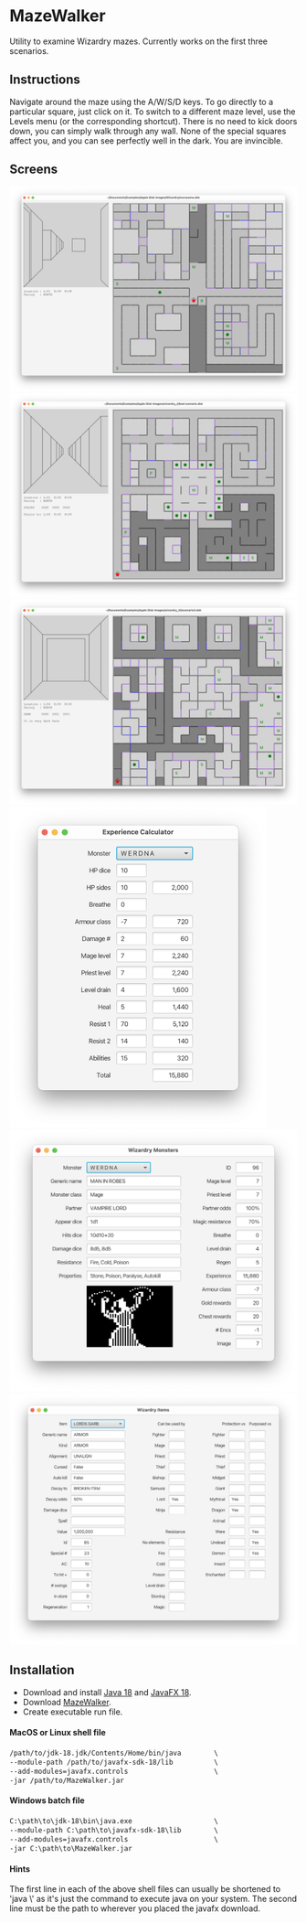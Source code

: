 # MazeWalker
Utility to examine Wizardry mazes. Currently works on the first three scenarios.

## Instructions
Navigate around the maze using the A/W/S/D keys. To go directly to a particular square, just click on it. To switch to a different maze level, use the Levels menu (or the corresponding shortcut).
There is no need to kick doors down, you can simply walk through any wall. None of the special squares affect you, and you can see perfectly well in the dark. You are invincible.

## Screens
![Proving Grounds of the Mad Overlord](resources/scenario1.png?raw=true "Proving Grounds of the Mad Overlord")
![Knight of Diamonds](resources/scenario2.png?raw=true "Knight of Diamonds")
![Legacy of Llylgamyn](resources/scenario3.png?raw=true "Legacy of Llylgamyn")
<img src="resources/werdna.png" alt="drawing" width="450"/>
<img src="resources/monsterpane.png" alt="drawing" width="550"/>
<img src="resources/items.png" alt="drawing" width="650"/>

## Installation
- Download and install [Java 18](https://jdk.java.net/18/) and [JavaFX 18](https://gluonhq.com/products/javafx/).
- Download [MazeWalker](https://github.com/dmolony/MazeWalker/releases).
- Create executable run file.  
#### MacOS or Linux shell file  

```
/path/to/jdk-18.jdk/Contents/Home/bin/java        \
--module-path /path/to/javafx-sdk-18/lib          \
--add-modules=javafx.controls                     \
-jar /path/to/MazeWalker.jar
```  
#### Windows batch file  

```
C:\path\to\jdk-18\bin\java.exe                    \
--module-path C:\path\to\javafx-sdk-18\lib        \
--add-modules=javafx.controls                     \
-jar C:\path\to\MazeWalker.jar
```

#### Hints
The first line in each of the above shell files can usually be shortened to 'java   \\' as it's just the command to execute java on your system. The second line must be the path to wherever you placed the javafx download.
